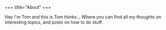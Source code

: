+++
title="About"
+++

Hey I'm Tom and this is Tom thinks... Where you can find all my thoughts on interesting topics, and posts on how to do stuff.

